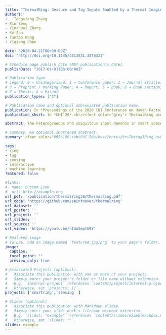 ```yaml
---
title: "ThermalRing: Gesture and Tag Inputs Enabled by a Thermal Imaging Smart Ring"
authors:
- __Tengxiang Zhang__
- Xin Zeng
- Yinshuai Zhang
- Ke Sun
- Yuntao Wang
- Yiqiang Chen

date: "2020-04-21T00:00:00Z"
doi: "http://doi.org/10.1145/3313831.3376323"

# Schedule page publish date (NOT publication's date).
publishDate: "2017-01-01T00:00:00Z"

# Publication type.
# Legend: 0 = Uncategorized; 1 = Conference paper; 2 = Journal article;
# 3 = Preprint / Working Paper; 4 = Report; 5 = Book; 6 = Book section;
# 7 = Thesis; 8 = Patent
publication_types: ["1"]

# Publication name and optional abbreviated publication name.
publication: In *Proceedings of the 2020 CHI Conference on Human Factors in Computing Systems*, Honolulu, USA, Apr 2020. 
publication_short: In *CHI'20*.<br/><font color="grey"> ThermalRing uses low-resolution thermal camera for private, robust, and efficient gesture sensing and tag recognition</font>

abstract: The heterogeneous and ubiquitous input demands in smart spaces call for an input device that can enable rich and spontaneous interactions. We propose ThermalRing, a thermal imaging smart ring using low-resolution thermal camera for identity-anonymous, illumination-invariant, and power-efficient sensing of both dynamic and static gestures. We also design ThermalTag, thin and passive thermal imageable tags that reflect the heat from the human hand. ThermalTag can be easily made and applied onto everyday objects by users. We develop sensing techniques for three typical input demands:drawing gestures for device pairing, click and slide gestures for device control, and tag scan gestures for quick access. The study results show that ThermalRing can recognize nine drawing gestures with an overall accuracy of 90.9\%, detect click gestures with an accuracy of 94.9\%, and identify among six ThermalTags with an overall accuracy of 95.0\%. Finally, we show the versatility and potential of ThermalRing through various applications. 

# Summary. An optional shortened abstract.
summary: <font color="#953100"><b>CHI'20</b></font></br>ThermalRing uses low-resolution thermal camera for private, robust, and efficient gesture sensing and tag recognition. 

tags:
- ring
- tag 
- sensing
- interaction
- machine learning
featured: false

#links:
#- name: Custom Link
#  url: http://example.org
url_pdf: '/publication/thermalring20/thermalring.pdf'
url_code: 'https://github.com/saintnever/thermalring'
url_dataset: ''
url_poster: ''
url_project: ''
url_slides: ''
url_source: ''
url_video: 'https://youtu.be/hI4u9eptk9Y'

# Featured image
# To use, add an image named `featured.jpg/png` to your page's folder. 
image:
  caption: ''
  focal_point: ""
  preview_only: true

# Associated Projects (optional).
#   Associate this publication with one or more of your projects.
#   Simply enter your project's folder or file name without extension.
#   E.g. `internal-project` references `content/project/internal-project/index.md`.
#   Otherwise, set `projects: []`.
projects: ['smartring','sensing' ]

# Slides (optional).
#   Associate this publication with Markdown slides.
#   Simply enter your slide deck's filename without extension.
#   E.g. `slides: "example"` references `content/slides/example/index.md`.
#   Otherwise, set `slides: ""`.
slides: example
---
```


<!-- {{% alert note %}}
Click the *Cite* button above to demo the feature to enable visitors to import publication metadata into their reference management software.
{{% /alert %}}

{{% alert note %}}
Click the *Slides* button above to demo Academic's Markdown slides feature.
{{% /alert %}} -->

<!-- Supplementary notes can be added here, including [code and math](https://sourcethemes.com/academic/docs/writing-markdown-latex/). -->
